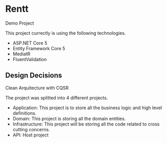 # Rentt

Demo Project

This project currectly is using the following technologies.

- ASP.NET Core 5
- Entity Framework Core 5
- MediatR
- FluentValidation

## Design Decisions

Clean Arquitecture with CQSR

The project was splitted into 4 different projects.

- Application: This project is to store all the business logic and high level definitions.
- Domain: This project is storing all the domain entities.
- Infrastructure: This project will be storing all the code related to cross cutting concerns.
- API: Host project
